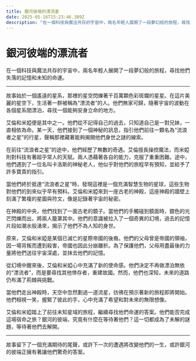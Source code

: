 ```yaml
---
title: 銀河彼端的漂流者
date: 2025-05-16T15:23:46.389Z
description: "在一個科技與魔法共存的宇宙中，兩名年輕人展開了一段夢幻般的旅程，尋找他們失落的記憶和未知的命運。"
---
```


# 銀河彼端的漂流者

在一個科技與魔法共存的宇宙中，兩名年輕人展開了一段夢幻般的旅程，尋找他們失落的記憶和未知的命運。

---

故事始於一個遙遠的星系，那裡的星空閃爍著千百萬顆色彩斑斕的星星。在這片美麗的星空下，生活著一群被稱為“漂流者”的人。他們無家可歸，隨著宇宙的波動在各個星系間漂泊，尋找一個能夠安身立命的地方。

艾倫和米婭便是其中之一。他們從不記得自己的過去，只知道自己是一對兄妹，一直相依為命。某一天，他們接到了一個神秘的訊息，指引他們前往一顆名為“流浪者之星”的行星，聲稱那裡藏著能夠揭開他們身世之謎的線索。

在前往“流浪者之星”的途中，他們經歷了無數的奇遇。艾倫擅長操控魔法，而米婭則對科技有著超乎常人的天賦。兩人憑藉著各自的能力，克服了重重困難。途中，他們遇到了一位名叫卡洛斯的神秘老人，他似乎對他們的旅程早有預知，並給予了許多寶貴的指引。

當他們終於抵達“流浪者之星”時，發現這裡是一個充滿智慧生物的星球，這些生物對他們的到來似乎早有預料。艾倫和米婭來到一座古老的神殿，這座神殿的牆壁上刻滿了繁複的星圖與符文，像是記錄著宇宙的秘密。

在神殿的中央，他們找到了一面古老的鏡子。當他們的手觸碰到鏡面時，銀色的光芒閃爍而出，將兩人籠罩其中。他們的意識被拉入了一個奇異的幻境，過去的記憶片段如潮水般湧來，揭示了他們不為人知的身世。

原來，艾倫和米婭是某個已滅亡的星際帝國的後裔。他們的父母曾是帝國的領袖，因一場背叛而遭到殺害，帝國也因此分崩離析。為了保護他們，父母用盡最後的力量將他們送往宇宙深處，並抹去他們的記憶。

從幻境中醒來後，艾倫和米婭心中充滿了新的使命感。他們決定不再做漂泊無依的“漂流者”，而是要尋找其他倖存者，重建故國。然而，他們也深知，未來的道路仍布滿了荊棘與挑戰。

當他們走出神殿時，天空中忽然劃過一道流星，彷彿在預示著新的旅程即將開始。他們相視一笑，握緊了彼此的手，心中充滿了希望和對未來的無限想像。

艾倫和米婭踏上了前往未知星域的旅程，繼續尋找他們命運的答案。他們能否完成這場宿命之旅？銀河的彼端，究竟有什麼在等待著他們？這一切都成為了未解的謎題，等待著他們去解開。

--- 

故事留下了一個充滿期待的尾聲，或許下一次的遭遇將改變他們的一生，或許銀河的彼端正擁有著讓他們驚奇的答案。